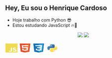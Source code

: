 ## Hey, Eu sou o Henrique Cardoso 
- Hoje trabalho com Python 😎
- Estou estudando JavaScript 🔥🙏

<div align="center">
  <img height="180em" src="https://github-readme-stats.vercel.app/api?username=rickf13&show_icons=true&theme=vue-dark&include_all_comits=true&count_private=true"/>
<!--   <img height="180em" src="https://github-readme-stats.vercel.app/api/top-langs/?username=RickF13&layout=compact&langs_count=7&theme=dracula"/> -->
    <img height="180em" src="https://github-readme-stats.vercel.app/api/top-langs/?username=RickF13&layout=compact&langs_count=7&theme=vue-dark"/>
<!--   <img height="180em" src="https://github-readme-stats.vercel.app/api/top-langs/?username=rafaballerini&layout=compact&langs_count=7&theme=dracula"/> -->
</div>

<div style="display: inline_block"><br>
  <img align="center" height="30" width="40" src="https://raw.githubusercontent.com/devicons/devicon/master/icons/javascript/javascript-plain.svg">
  <img align="center" height="30" width="40" src="https://raw.githubusercontent.com/devicons/devicon/master/icons/html5/html5-original.svg">
  <img align="center" height="30" width="40" src="https://raw.githubusercontent.com/devicons/devicon/master/icons/css3/css3-original.svg">
  <img align="center" height="30" width="40" src="https://raw.githubusercontent.com/devicons/devicon/master/icons/python/python-original.svg">
  
</div>

##

<div> 
   <!---
  <a href="https://www.youtube.com/" target="_blank"><img src="https://img.shields.io/badge/YouTube-FF0000?style=for-the-badge&logo=youtube&logoColor=white" target="_blank">
  </a>
  
  <a href="#" target="_blank"><img src="https://img.shields.io/badge/-Instagram-%23E4405F?style=for-the-badge&logo=instagram&logoColor=white" target="_blank">
  </a>
 	<a href="#" target="_blank"><img src="https://img.shields.io/badge/Twitch-9146FF?style=for-the-badge&logo=twitch&logoColor=white" target="_blank">
  </a>
 <a href="#" target="_blank"><img src="https://img.shields.io/badge/Discord-7289DA?style=for-the-badge&logo=discord&logoColor=white" target="_blank">
 </a> 
  <a href = "mailto:#"><img src="https://img.shields.io/badge/-Gmail-%23333?style=for-the-badge&logo=gmail&logoColor=white" target="_blank">
  </a>

  <a href="https://www.linkedin.com/in/henrique-cardoso-286162222" target="_blank"><img src="https://img.shields.io/badge/-LinkedIn-%230077B5?style=for-the-badge&logo=linkedin&logoColor=white" target="_blank"></a> 
 --->
 <!---
  ![Snake animation](https://github.com/rafaballerini/rafaballerini/blob/output/github-contribution-grid-snake.svg)
 --->
</div>



<!---
RickF13/RickF13 is a ✨ special ✨ repository because its `README.md` (this file) appears on your GitHub profile.
You can click the Preview link to take a look at your changes.
--->
